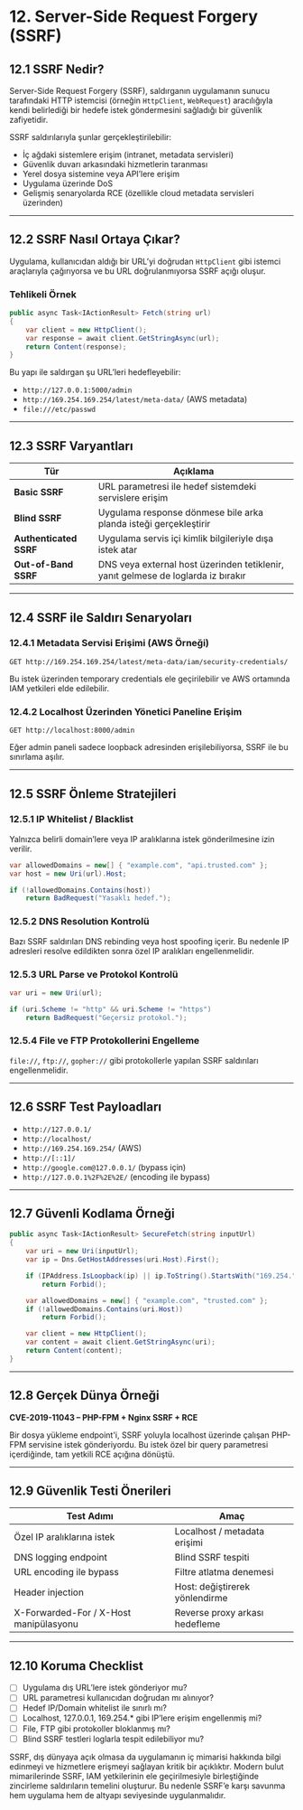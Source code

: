 # 12. Server-Side Request Forgery (SSRF)

## 12.1 SSRF Nedir?

Server-Side Request Forgery (SSRF), saldırganın uygulamanın sunucu tarafındaki HTTP istemcisi (örneğin `HttpClient`, `WebRequest`) aracılığıyla kendi belirlediği bir hedefe istek göndermesini sağladığı bir güvenlik zafiyetidir.

SSRF saldırılarıyla şunlar gerçekleştirilebilir:

* İç ağdaki sistemlere erişim (intranet, metadata servisleri)
* Güvenlik duvarı arkasındaki hizmetlerin taranması
* Yerel dosya sistemine veya API’lere erişim
* Uygulama üzerinde DoS
* Gelişmiş senaryolarda RCE (özellikle cloud metadata servisleri üzerinden)

---

## 12.2 SSRF Nasıl Ortaya Çıkar?

Uygulama, kullanıcıdan aldığı bir URL’yi doğrudan `HttpClient` gibi istemci araçlarıyla çağırıyorsa ve bu URL doğrulanmıyorsa SSRF açığı oluşur.

### Tehlikeli Örnek

```csharp
public async Task<IActionResult> Fetch(string url)
{
    var client = new HttpClient();
    var response = await client.GetStringAsync(url);
    return Content(response);
}
```

Bu yapı ile saldırgan şu URL’leri hedefleyebilir:

* `http://127.0.0.1:5000/admin`
* `http://169.254.169.254/latest/meta-data/` (AWS metadata)
* `file:///etc/passwd`

---

## 12.3 SSRF Varyantları

| Tür                    | Açıklama                                                                          |
| ---------------------- | --------------------------------------------------------------------------------- |
| **Basic SSRF**         | URL parametresi ile hedef sistemdeki servislere erişim                            |
| **Blind SSRF**         | Uygulama response dönmese bile arka planda isteği gerçekleştirir                  |
| **Authenticated SSRF** | Uygulama servis içi kimlik bilgileriyle dışa istek atar                           |
| **Out-of-Band SSRF**   | DNS veya external host üzerinden tetiklenir, yanıt gelmese de loglarda iz bırakır |

---

## 12.4 SSRF ile Saldırı Senaryoları

### 12.4.1 Metadata Servisi Erişimi (AWS Örneği)

```
GET http://169.254.169.254/latest/meta-data/iam/security-credentials/
```

Bu istek üzerinden temporary credentials ele geçirilebilir ve AWS ortamında IAM yetkileri elde edilebilir.

### 12.4.2 Localhost Üzerinden Yönetici Paneline Erişim

```
GET http://localhost:8000/admin
```

Eğer admin paneli sadece loopback adresinden erişilebiliyorsa, SSRF ile bu sınırlama aşılır.

---

## 12.5 SSRF Önleme Stratejileri

### 12.5.1 IP Whitelist / Blacklist

Yalnızca belirli domain’lere veya IP aralıklarına istek gönderilmesine izin verilir.

```csharp
var allowedDomains = new[] { "example.com", "api.trusted.com" };
var host = new Uri(url).Host;

if (!allowedDomains.Contains(host))
    return BadRequest("Yasaklı hedef.");
```

### 12.5.2 DNS Resolution Kontrolü

Bazı SSRF saldırıları DNS rebinding veya host spoofing içerir. Bu nedenle IP adresleri resolve edildikten sonra özel IP aralıkları engellenmelidir.

### 12.5.3 URL Parse ve Protokol Kontrolü

```csharp
var uri = new Uri(url);

if (uri.Scheme != "http" && uri.Scheme != "https")
    return BadRequest("Geçersiz protokol.");
```

### 12.5.4 File ve FTP Protokollerini Engelleme

`file://`, `ftp://`, `gopher://` gibi protokollerle yapılan SSRF saldırıları engellenmelidir.

---

## 12.6 SSRF Test Payloadları

* `http://127.0.0.1/`
* `http://localhost/`
* `http://169.254.169.254/` (AWS)
* `http://[::1]/`
* `http://google.com@127.0.0.1/` (bypass için)
* `http://127.0.0.1%2F%2E%2E/` (encoding ile bypass)

---

## 12.7 Güvenli Kodlama Örneği

```csharp
public async Task<IActionResult> SecureFetch(string inputUrl)
{
    var uri = new Uri(inputUrl);
    var ip = Dns.GetHostAddresses(uri.Host).First();

    if (IPAddress.IsLoopback(ip) || ip.ToString().StartsWith("169.254."))
        return Forbid();

    var allowedDomains = new[] { "example.com", "trusted.com" };
    if (!allowedDomains.Contains(uri.Host))
        return Forbid();

    var client = new HttpClient();
    var content = await client.GetStringAsync(uri);
    return Content(content);
}
```

---

## 12.8 Gerçek Dünya Örneği

**CVE-2019-11043 – PHP-FPM + Nginx SSRF + RCE**

Bir dosya yükleme endpoint'i, SSRF yoluyla localhost üzerinde çalışan PHP-FPM servisine istek gönderiyordu. Bu istek özel bir query parametresi içerdiğinde, tam yetkili RCE açığına dönüştü.

---

## 12.9 Güvenlik Testi Önerileri

| Test Adımı                             | Amaç                           |
| -------------------------------------- | ------------------------------ |
| Özel IP aralıklarına istek             | Localhost / metadata erişimi   |
| DNS logging endpoint                   | Blind SSRF tespiti             |
| URL encoding ile bypass                | Filtre atlatma denemesi        |
| Header injection                       | Host: değiştirerek yönlendirme |
| X-Forwarded-For / X-Host manipülasyonu | Reverse proxy arkası hedefleme |

---

## 12.10 Koruma Checklist

* [ ] Uygulama dış URL’lere istek gönderiyor mu?
* [ ] URL parametresi kullanıcıdan doğrudan mı alınıyor?
* [ ] Hedef IP/Domain whitelist ile sınırlı mı?
* [ ] Localhost, 127.0.0.1, 169.254.\* gibi IP’lere erişim engellenmiş mi?
* [ ] File, FTP gibi protokoller bloklanmış mı?
* [ ] Blind SSRF testleri loglarla tespit edilebiliyor mu?

SSRF, dış dünyaya açık olmasa da uygulamanın iç mimarisi hakkında bilgi edinmeyi ve hizmetlere erişmeyi sağlayan kritik bir açıklıktır. Modern bulut mimarilerinde SSRF, IAM yetkilerinin ele geçirilmesiyle birleştiğinde zincirleme saldırıların temelini oluşturur. Bu nedenle SSRF’e karşı savunma hem uygulama hem de altyapı seviyesinde uygulanmalıdır.
